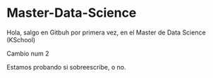 # Master-Data-Science

Hola, salgo en Gitbuh por primera vez, en el Master de Data Science (KSchool)

Cambio num 2

Estamos probando si sobreescribe, o no.
